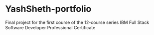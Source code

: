 # YashSheth-portfolio
Final project for the first course of the 12-course series IBM Full Stack Software Developer Professional Certificate
